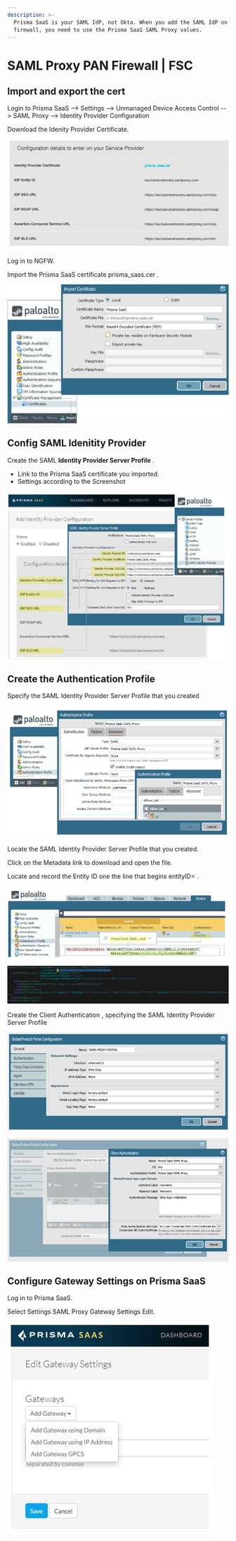 ```yaml
---
description: >-
  Prisma SaaS is your SAML IdP, not Okta. When you add the SAML IdP on the
  firewall, you need to use the Prisma SaaS SAML Proxy values.
---
```


# SAML Proxy PAN Firewall \| FSC

## Import and export the cert

Login to Prisma SaaS --&gt; Settings --&gt; Unmanaged Device Access Control --&gt; SAML Proxy --&gt; Identity Provider Configuration

Download the Idenity Provider Certificate.

![](../.gitbook/assets/screenshot-2020-03-09-at-14.14.25.png)

Log in to NGFW.

Import the Prisma SaaS certificate prisma\_saas.cer .

![](../.gitbook/assets/image.png)

## Config SAML Idenitity Provider

Create the SAML **Identity Provider Server Profile** .

* Link to the Prisma SaaS certificate you imported.
* Settings according to the Screenshot

![](../.gitbook/assets/screenshot-2020-03-09-at-14.19.16.png)

## Create the Authentication Profile

Specify the SAML Identity Provider Server Profile that you created

![](../.gitbook/assets/screenshot-2020-03-09-at-14.24.50.png)

Locate the SAML Identity Provider Server Profile that you created.

Click on the Metadata link to download and open the file.

Locate and record the Entity ID one the line that begins entityID= .

![](../.gitbook/assets/screenshot-2020-03-09-at-14.25.40.png)

![](../.gitbook/assets/screenshot-2020-03-09-at-14.27.29.png)

Create the Client Authentication , specifying the SAML Identity Provider Server Profile

![](../.gitbook/assets/screenshot-2020-03-09-at-14.29.25.png)

![](../.gitbook/assets/screenshot-2020-03-09-at-14.29.35.png)

## Configure Gateway Settings on Prisma SaaS

Log in to Prisma SaaS.

Select Settings SAML Proxy Gateway Settings Edit.

![](../.gitbook/assets/screenshot-2020-03-09-at-14.32.13.png)



